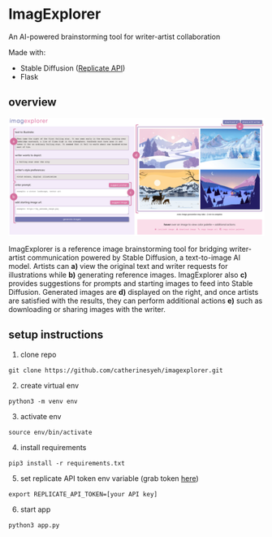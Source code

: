# ImagExplorer
An AI-powered brainstorming tool for writer-artist collaboration

Made with:
* Stable Diffusion ([Replicate API](https://replicate.com/stability-ai/stable-diffusion/api))
* Flask

## overview
![Screenshot](static/overview.png)

ImagExplorer is a reference image brainstorming tool for bridging writer-artist communication powered by Stable Diffusion, a text-to-image AI model. Artists can **a)** view the original text and writer requests for illustrations while **b)** generating reference images. ImagExplorer also **c)** provides suggestions for prompts and starting images to feed into Stable Diffusion. Generated images are **d)** displayed on the right, and once artists are satisfied with the results, they can perform additional actions **e)** such as downloading or sharing images with the writer.

## setup instructions
1. clone repo
```
git clone https://github.com/catherinesyeh/imagexplorer.git 
```

2. create virtual env
```
python3 -m venv env
```

3. activate env
```
source env/bin/activate
```

4. install requirements
```
pip3 install -r requirements.txt
```

5. set replicate API token env variable (grab token [here](https://replicate.com/account))
```
export REPLICATE_API_TOKEN=[your API key]
```

6. start app
```
python3 app.py
```
